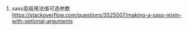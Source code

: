 1. sass高级用法值可选参数
https://stackoverflow.com/questions/3525007/making-a-sass-mixin-with-optional-arguments


